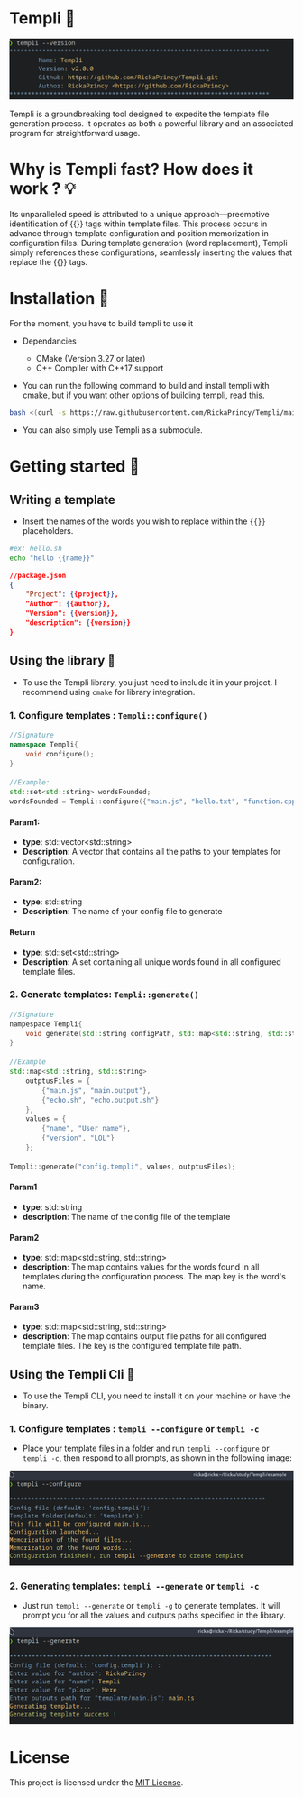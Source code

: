 # Templi :memo: 

![templi](images/version.png)

Templi is a groundbreaking tool designed to expedite the template file generation process. It operates as both a powerful library and an associated program for straightforward usage.

# Why is Templi fast? How does it work ? :bulb:

Its unparalleled speed is attributed to a unique approach—preemptive identification of {{}} tags within template files. This process occurs in advance through template configuration and position memorization in configuration files. During template generation (word replacement), Templi simply references these configurations, seamlessly inserting the values that replace the {{}} tags.

# Installation :seedling:

For the moment, you have to build templi to use it

- Dependancies

    - CMake (Version 3.27 or later)
    - C++ Compiler with C++17 support

- You can run the following command to build and install templi with cmake, but if you want other options of building templi, read [this](BUILD_INSTALL.md).

```bash
bash <(curl -s https://raw.githubusercontent.com/RickaPrincy/Templi/main/install.sh)
```

- You can also simply use Templi as a submodule.

# Getting started :rocket:

## Writing a template

- Insert the names of the words you wish to replace within the `{{}}` placeholders.

```bash
#ex: hello.sh 
echo "hello {{name}}"
```

```json
//package.json
{
    "Project": {{project}},
    "Author": {{author}},
    "Version": {{version}},
    "description": {{version}}
}
```
## Using the library :blue_book:

- To use the Templi library, you just need to include it in your project. I recommend using `cmake` for library integration. 

### 1. Configure templates : `Templi::configure()`

```cpp
//Signature
namespace Templi{
    void configure();
}

//Example:
std::set<std::string> wordsFounded;
wordsFounded = Templi::configure({"main.js", "hello.txt", "function.cpp"}, "config.templi");
```

#### Param1:
- **type**: std::vector\<std::string\>
- **Description**: A vector that contains all the paths to your templates for configuration. 

#### Param2: 
- **type**: std::string
- **Description**: The name of your config file to generate

#### Return
- **type**: std::set\<std::string\>
- **Description**: A set containing all unique words found in all configured template files. 

### 2. Generate templates: `Templi::generate()`

```c++
//Signature
nampespace Templi{
    void generate(std::string configPath, std::map<std::string, std::string> values, std::map<std::string, std::string> outputs);
}

//Example
std::map<std::string, std::string> 
    outptusFiles = {
        {"main.js", "main.output"},
        {"echo.sh", "echo.output.sh"}
    }, 
    values = { 
        {"name", "User name"},
        {"version", "LOL"}
    };

Templi::generate("config.templi", values, outptusFiles);
```

#### Param1
- **type**: std::string 
- **description**: The name of the config file of the template

#### Param2
- **type**: std::map\<std::string, std::string\>
- **description**: The map contains values for the words found in all templates during the configuration process. The map key is the word's name. 

#### Param3
- **type**: std::map\<std::string, std::string\>
- **description**: The map contains output file paths for all configured template files. The key is the configured template file path.

## Using the Templi Cli :bookmark: 

- To use the Templi CLI, you need to install it on your machine or have the binary. 

### 1. Configure templates : `templi --configure` or `templi -c`

- Place your template files in a folder and run `templi --configure` or `templi -c`, then respond to all prompts, as shown in the following image: 

![configure template](images/configure.png)

### 2. Generating templates: `templi --generate` or `templi -c`

- Just run `templi --generate` or `templi -g` to generate templates. It will prompt you for all the values and outputs paths specified in the library. 

![configure template](images/generate.png)

# License

This project is licensed under the [MIT License](License.txt).